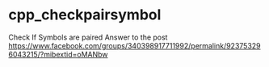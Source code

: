 # cpp_checkpairsymbol
Check If Symbols are paired
Answer to the post 
https://www.facebook.com/groups/340398917711992/permalink/923753296043215/?mibextid=oMANbw
